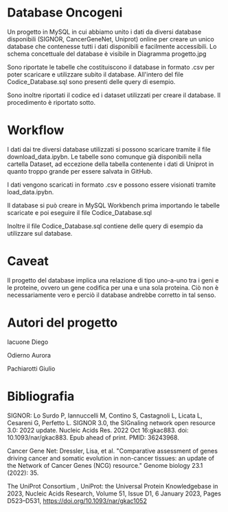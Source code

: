 # Database Oncogeni
Un progetto in MySQL in cui abbiamo unito i dati da diversi database disponibili (SIGNOR, CancerGeneNet, Uniprot) online per creare un unico database che contenesse tutti i dati disponibili e facilmente accessibili.
Lo schema concettuale del database è visibile in Diagramma progetto.jpg

Sono riportate le tabelle che costituiscono il database in formato .csv per poter scaricare e utilizzare subito il database. All'intero del file Codice_Database.sql sono presenti delle query di esempio.

Sono inoltre riportati il codice ed i dataset utilizzati per creare il database. Il procedimento è riportato sotto.

# Workflow
I dati dai tre diversi database utilizzati si possono scaricare tramite il file download_data.ipybn. Le tabelle sono comunque già disponibili nella cartella Dataset, ad eccezione della tabella contenente i dati di Uniprot in quanto troppo grande per essere salvata in GitHub.

I dati vengono scaricati in formato .csv e possono essere visionati tramite load_data.ipybn. 

Il database si può creare in MySQL Workbench prima importando le tabelle scaricate e poi eseguire il file Codice_Database.sql

Inoltre il file Codice_Database.sql contiene delle query di esempio da utilizzare sul database. 


# Caveat
  Il progetto del database implica una relazione di tipo uno-a-uno tra i geni e le proteine, ovvero un gene codifica per una e una sola proteina. Ciò non è necessariamente vero e perciò il database andrebbe corretto in tal senso.


# Autori del progetto

  Iacuone Diego
  
  Odierno Aurora
  
  Pachiarotti Giulio


# Bibliografia

SIGNOR:  Lo Surdo P, Iannuccelli M, Contino S, Castagnoli L, Licata L, Cesareni G, Perfetto L. SIGNOR 3.0, the SIGnaling network open resource 3.0: 2022 update. Nucleic Acids Res. 2022 Oct 16:gkac883. doi: 10.1093/nar/gkac883. Epub ahead of print. PMID: 36243968.


Cancer Gene Net:  Dressler, Lisa, et al. "Comparative assessment of genes driving cancer and somatic evolution in non-cancer tissues: an update of the Network of Cancer Genes (NCG) resource." Genome biology 23.1 (2022): 35.


The UniProt Consortium , UniProt: the Universal Protein Knowledgebase in 2023, Nucleic Acids Research, Volume 51, Issue D1, 6 January 2023, Pages D523–D531, https://doi.org/10.1093/nar/gkac1052 
